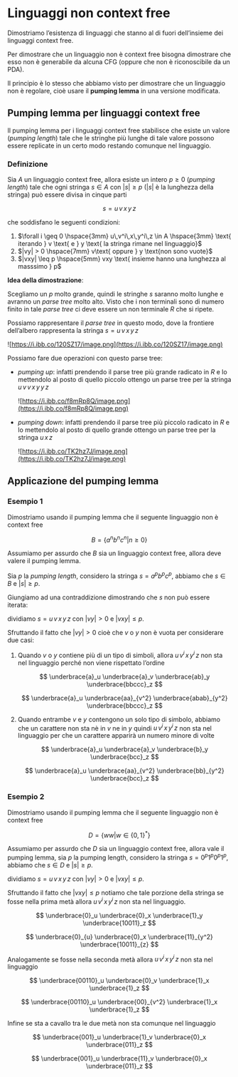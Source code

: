 ﻿# Linguaggi non context free

Dimostriamo l’esistenza di linguaggi che stanno al di fuori dell’insieme dei linguaggi context free.

Per dimostrare che un linguaggio non è context free bisogna dimostrare che esso non è generabile da alcuna CFG (oppure che non è riconoscibile da un PDA).

Il principio è lo stesso che abbiamo visto per dimostrare che un linguaggio non è regolare, cioè usare il **pumping lemma** in una versione modificata.

## Pumping lemma  per linguaggi context free

Il pumping lemma per i linguaggi context free stabilisce che esiste un valore (*pumping length*) tale che le stringhe più lunghe di tale valore possono essere replicate in un certo modo restando comunque nel linguaggio. 

### Definizione

Sia $A$ un linguaggio context free, allora esiste un intero $p \geq 0$ (*pumping length*) tale che ogni stringa $s \in A$ con $|s| \geq p$ ($|s|$  è la lunghezza della stringa) può essere divisa in cinque parti

$$
s = u\,v\,x\,y\,z
$$

che soddisfano le seguenti condizioni:

1. $\forall i \geq 0 \hspace{3mm} u\,v^i\,x\,y^i\,z \in A \hspace{3mm} \text{ iterando } v \text{ e } y \text{ la stringa rimane nel linguaggio}$
2. $|vy| > 0 \hspace{7mm} v\text{ oppure } y \text{non sono vuote}$
3. $|vxy| \leq p \hspace{5mm} vxy \text{ insieme hanno una lunghezza al masssimo } p$

**Idea della dimostrazione**:

Scegliamo un $p$ molto grande, quindi le stringhe $s$ saranno molto lunghe e avranno un *parse tree* molto alto. Visto che i non terminali sono di numero finito in tale *parse tree* ci deve essere un non terminale $R$ che si ripete.

Possiamo rappresentare il *parse tree* in questo modo, dove la frontiere dell’albero rappresenta la stringa $s = u\,v\,x\,y\,z$

![https://i.ibb.co/120SZ17/image.png](https://i.ibb.co/120SZ17/image.png)

Possiamo fare due operazioni con questo parse tree:

- *pumping up*: infatti prendendo il parse tree più grande radicato in $R$ e lo mettendolo al posto di quello piccolo ottengo un parse tree per la stringa $u\,v\,v\,x\,y\,y\,z$
    
    ![https://i.ibb.co/f8mRp8Q/image.png](https://i.ibb.co/f8mRp8Q/image.png)
    
- *pumping down*:  infatti prendendo il parse tree più piccolo radicato in $R$ e lo mettendolo al posto di quello grande ottengo un parse tree per la stringa $u\,x\,z$
    
    ![https://i.ibb.co/TK2hz7J/image.png](https://i.ibb.co/TK2hz7J/image.png)
    

## Applicazione del pumping lemma

### Esempio 1

Dimostriamo usando il pumping lemma che il seguente linguaggio non è context free

$$
B = \{a^nb^nc^n | n \geq 0\}
$$

Assumiamo per assurdo che $B$ sia un linguaggio context free, allora deve valere il pumping lemma.

Sia $p$ la *pumping length*, considero la stringa $s = a^pb^pc^p$, abbiamo che $s \in B$ e $|s| \geq p$.

Giungiamo ad una contraddizione dimostrando che $s$ non può essere iterata:

dividiamo $s = u\,v\,x\,y\,z$ con $|vy| > 0$ e $|vxy| \leq p$.

Sfruttando il fatto che $|vy| > 0$ cioè che $v$ o $y$ non è vuota per considerare due casi:

1. Quando $v$ o $y$ contiene più di un tipo di simboli, allora $u\,v^i\,x\,y^i\,z$ non sta nel linguaggio perché non viene rispettato l’ordine
    
    $$
    \underbrace{a}_u \underbrace{a}_v \underbrace{ab}_y \underbrace{bbccc}_z
    $$
    
    $$
    \underbrace{a}_u \underbrace{aa}_{v^2} \underbrace{abab}_{y^2} \underbrace{bbccc}_z
    $$
    
2. Quando entrambe $v$ e $y$ contengono un solo tipo di simbolo, abbiamo che un carattere non sta nè in $v$ ne in $y$ quindi $u\,v^i\,x\,y^i\,z$ non sta nel linguaggio per che un carattere apparirà un numero minore di volte
    
    $$
    \underbrace{a}_u \underbrace{a}_v \underbrace{b}_y \underbrace{bcc}_z
    $$
    
    $$
    \underbrace{a}_u \underbrace{aa}_{v^2} \underbrace{bb}_{y^2} \underbrace{bcc}_z
    $$
    

### Esempio 2

Dimostriamo usando il pumping lemma che il seguente linguaggio non è context free

$$
D = \{ww | w \in \{0, 1\}^*\}
$$

Assumiamo per assurdo che $D$ sia un linguaggio context free, allora vale il pumping lemma, sia $p$ la pumping length, considero la stringa $s = 0^p1^p0^p1^p$,  abbiamo che $s \in D$ e $|s| \geq p$.

dividiamo $s = u\,v\,x\,y\,z$ con $|vy| > 0$ e $|vxy| \leq p$.

Sfruttando il fatto che $|vxy| \leq p$ notiamo che tale porzione della stringa se fosse nella prima metà allora $u\,v^i\,x\,y^i\,z$ non sta nel linguaggio. 

$$
\underbrace{0}_u \underbrace{0}_x \underbrace{1}_y \underbrace{10011}_z 
$$

$$
\underbrace{0}_{u} \underbrace{0}_x \underbrace{11}_{y^2} \underbrace{10011}_{z}
$$

Analogamente se fosse nella seconda metà allora $u\,v^i\,x\,y^i\,z$ non sta nel linguaggio

$$
\underbrace{00110}_u \underbrace{0}_v \underbrace{1}_x \underbrace{1}_z
$$

$$
\underbrace{00110}_u \underbrace{00}_{v^2} \underbrace{1}_x \underbrace{1}_z
$$

Infine se sta a cavallo tra le due metà non sta comunque nel linguaggio

$$
\underbrace{001}_u \underbrace{1}_v \underbrace{0}_x \underbrace{011}_z
$$

$$
\underbrace{001}_u \underbrace{11}_v \underbrace{0}_x \underbrace{011}_z
$$
